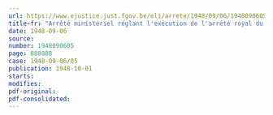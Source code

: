 ```yaml
---
url: https://www.ejustice.just.fgov.be/eli/arrete/1948/09/06/1948090605/justel
title-fr: "Arrêté ministériel réglant l'exécution de l'arrêté royal du 28 novembre 1939, portant réglementation du commerce ambulant"
date: 1948-09-06
source:
number: 1948090605
page: 888888
case: 1948-09-06/05
publication: 1948-10-01
starts:
modifies:
pdf-original:
pdf-consolidated:
---
```


